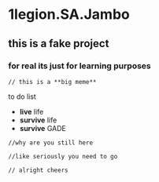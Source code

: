 # 1legion.SA.Jambo
## this is a **fake** project 
### for real its just for learning purposes

`// this is a **big meme**`


to do list 
- **live** life 
- **survive** life 
- **survive** GADE 


`//why are you still here`

`//like seriously you need to go`

`// alright cheers` 

 